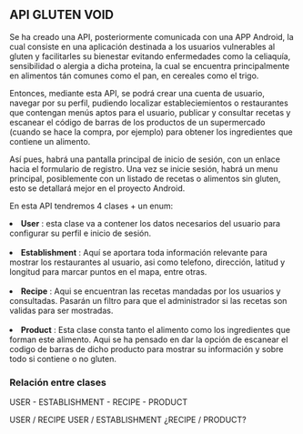 **<h2>API GLUTEN VOID</h2>** 

Se ha creado una API, posteriormente comunicada con una APP Android, 
la cual consiste en una aplicación destinada a los usuarios vulnerables al gluten 
y facilitarles su bienestar evitando enfermedades como la celiaquía, sensibilidad o alergia a dicha proteina, 
la cual se encuentra principalmente en alimentos tán comunes como el pan, en cereales como el trigo.

Entonces, mediante esta API, se podrá crear una cuenta de usuario, navegar por su perfil, pudiendo localizar estableciemientos o restaurantes
que contengan menús aptos para el usuario, publicar y consultar recetas 
y escanear el código de barras de los productos de un supermercado (cuando se hace la compra, por ejemplo) 
para obtener los ingredientes que contiene un alimento.

Así pues, habrá una pantalla principal de inicio de sesión, con un enlace hacia el formulario de registro.
Una vez se inicie sesión, habrá un menu principal, posiblemente con un listado de recetas o alimentos sin gluten, 
esto se detallará mejor en el proyecto Android.

En esta API tendremos 4 clases + un enum:

<li> <strong>User</strong> : esta clase va a contener los datos necesarios del usuario para configurar su perfil 
e inicio de sesión.</li><br>


<li> <strong>Establishment</strong> : Aquí se aportara toda información relevante para mostrar los restaurantes al usuario,
asi como telefono, dirección, latitud y longitud para marcar puntos en el mapa, entre otras.</li><br>

<li> <strong>Recipe</strong> : Aqui se encuentran las recetas mandadas por los usuarios y consultadas. Pasarán un filtro
para que el administrador si las recetas son validas para ser mostradas.</li><br>

<li> <strong>Product</strong> : Esta clase consta tanto el alimento como los ingredientes que forman este alimento. Aqui
se ha pensado en dar la opción de escanear el codigo de barras de dicho producto para mostrar su información y sobre todo 
si contiene o no gluten.

**<h3>Relación entre clases</h3>**
USER - ESTABLISHMENT - RECIPE - PRODUCT

USER / RECIPE
USER / ESTABLISHMENT
¿RECIPE / PRODUCT?

